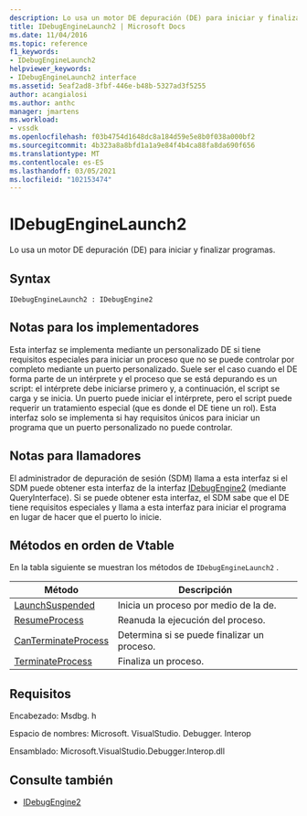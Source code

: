 ```yaml
---
description: Lo usa un motor DE depuración (DE) para iniciar y finalizar programas.
title: IDebugEngineLaunch2 | Microsoft Docs
ms.date: 11/04/2016
ms.topic: reference
f1_keywords:
- IDebugEngineLaunch2
helpviewer_keywords:
- IDebugEngineLaunch2 interface
ms.assetid: 5eaf2ad8-3fbf-446e-b48b-5327ad3f5255
author: acangialosi
ms.author: anthc
manager: jmartens
ms.workload:
- vssdk
ms.openlocfilehash: f03b4754d1648dc8a184d59e5e8b0f038a000bf2
ms.sourcegitcommit: 4b323a8a8bfd1a1a9e84f4b4ca88fa8da690f656
ms.translationtype: MT
ms.contentlocale: es-ES
ms.lasthandoff: 03/05/2021
ms.locfileid: "102153474"
---
```

# <a name="idebugenginelaunch2"></a>IDebugEngineLaunch2
Lo usa un motor DE depuración (DE) para iniciar y finalizar programas.

## <a name="syntax"></a>Syntax

```
IDebugEngineLaunch2 : IDebugEngine2
```

## <a name="notes-for-implementers"></a>Notas para los implementadores
 Esta interfaz se implementa mediante un personalizado DE si tiene requisitos especiales para iniciar un proceso que no se puede controlar por completo mediante un puerto personalizado. Suele ser el caso cuando el DE forma parte de un intérprete y el proceso que se está depurando es un script: el intérprete debe iniciarse primero y, a continuación, el script se carga y se inicia. Un puerto puede iniciar el intérprete, pero el script puede requerir un tratamiento especial (que es donde el DE tiene un rol). Esta interfaz solo se implementa si hay requisitos únicos para iniciar un programa que un puerto personalizado no puede controlar.

## <a name="notes-for-callers"></a>Notas para llamadores
 El administrador de depuración de sesión (SDM) llama a esta interfaz si el SDM puede obtener esta interfaz de la interfaz [IDebugEngine2](../../../extensibility/debugger/reference/idebugengine2.md) (mediante QueryInterface). Si se puede obtener esta interfaz, el SDM sabe que el DE tiene requisitos especiales y llama a esta interfaz para iniciar el programa en lugar de hacer que el puerto lo inicie.

## <a name="methods-in-vtable-order"></a>Métodos en orden de Vtable
 En la tabla siguiente se muestran los métodos de `IDebugEngineLaunch2` .

|Método|Descripción|
|------------|-----------------|
|[LaunchSuspended](../../../extensibility/debugger/reference/idebugenginelaunch2-launchsuspended.md)|Inicia un proceso por medio de la de.|
|[ResumeProcess](../../../extensibility/debugger/reference/idebugenginelaunch2-resumeprocess.md)|Reanuda la ejecución del proceso.|
|[CanTerminateProcess](../../../extensibility/debugger/reference/idebugenginelaunch2-canterminateprocess.md)|Determina si se puede finalizar un proceso.|
|[TerminateProcess](../../../extensibility/debugger/reference/idebugenginelaunch2-terminateprocess.md)|Finaliza un proceso.|

## <a name="requirements"></a>Requisitos
 Encabezado: Msdbg. h

 Espacio de nombres: Microsoft. VisualStudio. Debugger. Interop

 Ensamblado: Microsoft.VisualStudio.Debugger.Interop.dll

## <a name="see-also"></a>Consulte también
- [IDebugEngine2](../../../extensibility/debugger/reference/idebugengine2.md)
